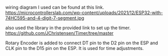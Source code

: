 wiring diagram I used can be found at this link.
https://microcontrollerslab.com/wp-content/uploads/2021/12/ESP32-with-74HC595-and-4-digit-7-segment.jpg

also used the library in the provided link to set up the timer.
https://github.com/JChristensen/Timer/tree/master 

Rotary Encoder is added to connect DT pin to the D2 pin on the ESP and CLK pin to the D15 pin on the ESP.
It is used for time adjustments.
